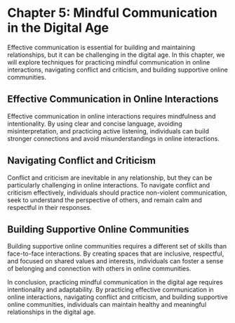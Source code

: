 Chapter 5: Mindful Communication in the Digital Age
===================================================

Effective communication is essential for building and maintaining relationships, but it can be challenging in the digital age. In this chapter, we will explore techniques for practicing mindful communication in online interactions, navigating conflict and criticism, and building supportive online communities.

Effective Communication in Online Interactions
----------------------------------------------

Effective communication in online interactions requires mindfulness and intentionality. By using clear and concise language, avoiding misinterpretation, and practicing active listening, individuals can build stronger connections and avoid misunderstandings in online interactions.

Navigating Conflict and Criticism
---------------------------------

Conflict and criticism are inevitable in any relationship, but they can be particularly challenging in online interactions. To navigate conflict and criticism effectively, individuals should practice non-violent communication, seek to understand the perspective of others, and remain calm and respectful in their responses.

Building Supportive Online Communities
--------------------------------------

Building supportive online communities requires a different set of skills than face-to-face interactions. By creating spaces that are inclusive, respectful, and focused on shared values and interests, individuals can foster a sense of belonging and connection with others in online communities.

In conclusion, practicing mindful communication in the digital age requires intentionality and adaptability. By practicing effective communication in online interactions, navigating conflict and criticism, and building supportive online communities, individuals can maintain healthy and meaningful relationships in the digital age.
